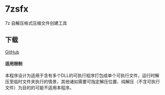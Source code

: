 # 7zsfx
7z 自解压格式压缩文件创建工具

## 下载
[GitHub](https://github.com/lxfly2000/7zsfx/releases)

#### 适用限制
本程序设计为适用于含有多个DLL的可执行程序打包成单个可执行文件，运行时解压至临时文件夹执行的情景，其他诸如需要可指定解压位置、纯解压（不含可执行文件）为目的的可能不适用本程序。
